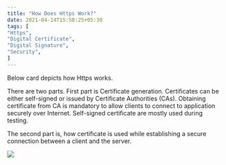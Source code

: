 ```yaml
---
title: "How Does Https Work?"
date: 2021-04-14T15:58:25+05:30
tags: [
"Https",
"Digital Certificate",
"Digital Signature",
"Security",
]
---
```

Below card depicts how Https works. 

There are two parts. First part is Certificate generation. 
Certificates can be either self-signed or issued by Certificate Authorities (CAs). Obtaining 
certificate from CA is mandatory to allow clients to connect to application securely over Internet.
Self-signed certificate are mostly used during testing.

The second part is, how certificate is used while establishing a secure connection between a client 
and the server.

<p>
    <img src="/images/Https.jpg">
</p>


